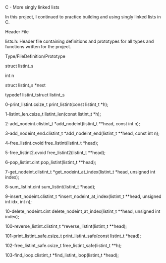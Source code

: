 C - More singly linked lists

In this project, I continued to practice building and using singly linked lists in C.



Header File 

lists.h: Header file containing definitions and prototypes for all types and functions written for the project.

Type/FileDefinition/Prototype

struct listint_s

int n

struct listint_s *next

typedef listint_tstruct listint_s

0-print_listint.csize_t print_listint(const listint_t *h);

1-listint_len.csize_t listint_len(const listint_t *h);

2-add_nodeint.clistint_t *add_nodeint(listint_t **head, const int n);

3-add_nodeint_end.clistint_t *add_nodeint_end(listint_t **head, const int n);

4-free_listint.cvoid free_listint(listint_t *head);

5-free_listint2.cvoid free_listint2(listint_t **head);

6-pop_listint.cint pop_listint(listint_t **head);

7-get_nodeint.clistint_t *get_nodeint_at_index(listint_t *head, unsigned int index);

8-sum_listint.cint sum_listint(listint_t *head);

9-insert_nodeint.clistint_t *insert_nodeint_at_index(listint_t **head, unsigned int idx, int n);

10-delete_nodeint.cint delete_nodeint_at_index(listint_t **head, unsigned int index);

100-reverse_listint.clistint_t *reverse_listint(listint_t **head);

101-print_listint_safe.csize_t print_listint_safe(const listint_t *head);

102-free_listint_safe.csize_t free_listint_safe(listint_t **h);

103-find_loop.clistint_t *find_listint_loop(listint_t *head);

